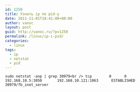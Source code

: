 ```yaml
---
id: 1250
title: Узнать ip по pid-у
date: 2011-11-01T18:41:00+00:00
author: vanoc
layout: post
guid: http://vanoc.ru/?p=1250
permalink: /linux/ip-i-pid/
categories:
  - linux
tags:
  - ip
  - netstat
  - pid
---
```

`sudo netstat -anp | grep 30979<br />
tcp        0      0 192.168.10.5:3050       192.168.10.121:1063      ESTABLISHED 30979/fb_inet_server`